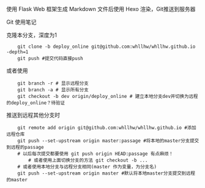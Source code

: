 使用 Flask Web 框架生成 Markdown 文件后使用 Hexo 渲染，Git推送到服务器

Git 使用笔记

克隆本分支，深度为1
```
    git clone -b deploy_online git@github.com:whllhw/whllhw.github.io -depth=1
    git push #提交代码直接push
```
或者使用

```
    git branch -r # 显示远程分支
    git branch -a # 显示所有分支
    git checkout -b dev origin/deploy_online # 建立本地分支dev并切换为远程的deploy_online？待验证
```
推送到远程其他分支时
```
    git remote add origin git@github.com:whllhw/whllhw.github.io #添加远程仓库
    git push --set-upstream origin master:passage #将本地的master分支提交到远程的passage
    # 以后每次提交都要使用 git push origin HEAD:passage 有点麻烦！
        # 或者使用上面切换分支的方法 git checkout -b ... 
    # 或者使用本地分支与远程分支相同(master 作为变量，为分支名)
    git push --set-upstream origin master #默认将本地master分支提交到远程的master
    
```
